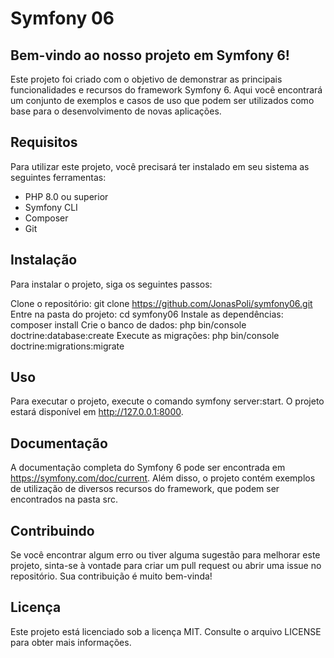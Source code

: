 # Symfony 06


## Bem-vindo ao nosso projeto em Symfony 6!

Este projeto foi criado com o objetivo de demonstrar as principais funcionalidades e recursos do framework Symfony 6. Aqui você encontrará um conjunto de exemplos e casos de uso que podem ser utilizados como base para o desenvolvimento de novas aplicações.

## Requisitos
Para utilizar este projeto, você precisará ter instalado em seu sistema as seguintes ferramentas:

- PHP 8.0 ou superior
- Symfony CLI
- Composer
- Git

## Instalação
Para instalar o projeto, siga os seguintes passos:

Clone o repositório: git clone https://github.com/JonasPoli/symfony06.git
Entre na pasta do projeto: cd symfony06
Instale as dependências: composer install
Crie o banco de dados: php bin/console doctrine:database:create
Execute as migrações: php bin/console doctrine:migrations:migrate
## Uso
Para executar o projeto, execute o comando symfony server:start. O projeto estará disponível em http://127.0.0.1:8000.

## Documentação
A documentação completa do Symfony 6 pode ser encontrada em https://symfony.com/doc/current. Além disso, o projeto contém exemplos de utilização de diversos recursos do framework, que podem ser encontrados na pasta src.

## Contribuindo
Se você encontrar algum erro ou tiver alguma sugestão para melhorar este projeto, sinta-se à vontade para criar um pull request ou abrir uma issue no repositório. Sua contribuição é muito bem-vinda!

## Licença
Este projeto está licenciado sob a licença MIT. Consulte o arquivo LICENSE para obter mais informações.